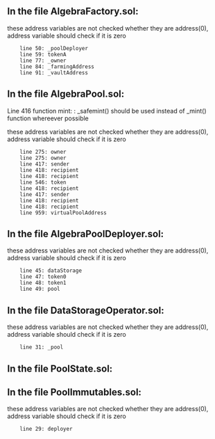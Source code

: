## In the file AlgebraFactory.sol: 
these address variables are not checked whether they are address(0), address variable should check if it is zero
```
	line 50: _poolDeployer
	line 59: tokenA
	line 77: _owner
	line 84: _farmingAddress
	line 91: _vaultAddress
```
## In the file AlgebraPool.sol: 
Line 416	  function mint: 
: _safemint() should be used instead of _mint() function whereever possible

these address variables are not checked whether they are address(0), address variable should check if it is zero
```
	line 275: owner
	line 275: owner
	line 417: sender
	line 418: recipient
	line 418: recipient
	line 546: token
	line 418: recipient
	line 417: sender
	line 418: recipient
	line 418: recipient
	line 959: virtualPoolAddress
```
## In the file AlgebraPoolDeployer.sol: 
these address variables are not checked whether they are address(0), address variable should check if it is zero
```
	line 45: dataStorage
	line 47: token0
	line 48: token1
	line 49: pool
```
## In the file DataStorageOperator.sol: 
these address variables are not checked whether they are address(0), address variable should check if it is zero
```
	line 31: _pool
```
## In the file PoolState.sol: 
## In the file PoolImmutables.sol: 
these address variables are not checked whether they are address(0), address variable should check if it is zero
```
	line 29: deployer
```




